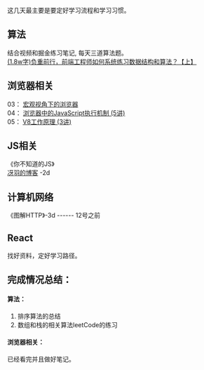 这几天最主要是要定好学习流程和学习习惯。
## 算法
结合视频和掘金练习笔记, 每天三道算法题。  
[(1.8w字)负重前行，前端工程师如何系统练习数据结构和算法？【上】](https://juejin.im/post/5e2f88156fb9a02fdd38a184#heading-49)

## 浏览器相关 
03： [宏观视角下的浏览器](https://time.geekbang.org/column/article/116588)  
04： [浏览器中的JavaScript执行机制 (5讲)](https://time.geekbang.org/column/article/119046)  
05： [V8工作原理 (3讲)](https://time.geekbang.org/column/article/129596)  

## JS相关
《你不知道的JS》  
[冴羽的博客](https://github.com/mqyqingfeng/Blog) -2d

## 计算机网络
《图解HTTP》-3d ------ 12号之前

## React 
找好资料，定好学习路径。

## 完成情况总结：
#### 算法：
1. 排序算法的总结
2. 数组和栈的相关算法leetCode的练习

#### 浏览器相关：
已经看完并且做好笔记。